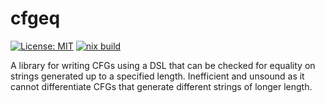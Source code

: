 # cfgeq

[![License: MIT](https://img.shields.io/badge/License-MIT-yellow.svg)](https://opensource.org/licenses/MIT)
[![nix build](https://github.com/chuahou/cfgeq/actions/workflows/nix-build.yml/badge.svg)](https://github.com/chuahou/cfgeq/actions/workflows/nix-build.yml)

A library for writing CFGs using a DSL that can be checked for equality on
strings generated up to a specified length. Inefficient and unsound as it cannot
differentiate CFGs that generate different strings of longer length.
